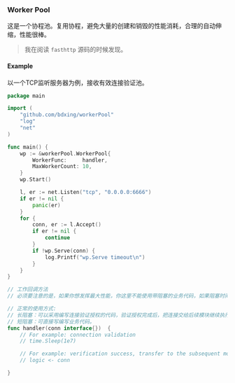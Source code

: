 ### Worker Pool

这是一个协程池。复用协程，避免大量的创建和销毁的性能消耗，合理的自动伸缩，性能很棒。

> 我在阅读 `fasthttp` 源码的时候发现。

#### Example 

以一个TCP监听服务器为例，接收有效连接验证池。

```go
package main

import (
	"github.com/bdxing/workerPool"
	"log"
	"net"
)

func main() {
	wp := &workerPool.WorkerPool{
		WorkerFunc:     handler,
		MaxWorkerCount: 10,
	}
	wp.Start()

	l, er := net.Listen("tcp", "0.0.0.0:6666")
	if er != nil {
		panic(er)
	}
	for {
		conn, er := l.Accept()
		if er != nil {
			continue
		}
		if !wp.Serve(conn) {
			log.Printf("wp.Serve timeout\n")
		}
	}
}

// 工作回调方法
// 必须要注意的是，如果你想发挥最大性能，你这里不能使用带阻塞的业务代码，如果阻塞时间过长，可能会得不到你想要的性能。

// 正常的使用方式:
// 长阻塞：可以采用编写连接验证授权的代码，验证授权完成后，把连接交给后续模块继续执行即可。
// 短阻塞：可直接写编写业务代码。
func handler(conn interface{})  {
	// For example: connection validation
	// time.Sleep(1e7)

	// For example: verification success, transfer to the subsequent module processing
	// logic <- conn

}

```